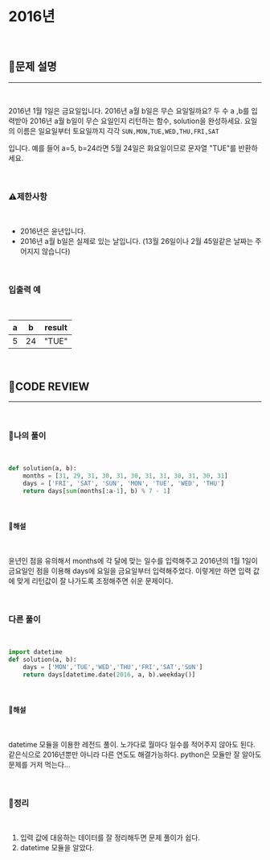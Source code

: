 # 2016년

<br/>

## **📝문제 설명**
***

<br/>

2016년 1월 1일은 금요일입니다. 2016년 a월 b일은 무슨 요일일까요? 두 수 a ,b를 입력받아 2016년 a월 b일이 무슨 요일인지 리턴하는 함수, solution을 완성하세요. 요일의 이름은 일요일부터 토요일까지 각각 `SUN,MON,TUE,WED,THU,FRI,SAT`

입니다. 예를 들어 a=5, b=24라면 5월 24일은 화요일이므로 문자열 "TUE"를 반환하세요.

<br/>

### **⚠제한사항**

<br/>

- 2016년은 윤년입니다.
- 2016년 a월 b일은 실제로 있는 날입니다. (13월 26일이나 2월 45일같은 날짜는 주어지지 않습니다)

<br/>

### **입출력 예**

<br/>

a	| b |	result
--|---|--------
5	| 24 |	"TUE"

<br/>


## **🧐CODE REVIEW**
***

<br/>

### **🧾나의 풀이**

<br/>

```python
def solution(a, b):
    months = [31, 29, 31, 30, 31, 30, 31, 31, 30, 31, 30, 31]
    days = ['FRI', 'SAT', 'SUN', 'MON', 'TUE', 'WED', 'THU']
    return days[sum(months[:a-1], b) % 7 - 1]
```

<br/>

#### **📝해설**

<br/>

윤년인 점을 유의해서 months에 각 달에 맞는 일수를 입력해주고 2016년의 1월 1일이 금요일인 점을 이용해 days에 요일을 금요일부터 입력해주었다. 이렇게만 하면 입력 값에 맞게 리턴값이 잘 나가도록 조정해주면 쉬운 문제이다.

<br/>

### **다른 풀이**

<br/>

```python
import datetime
def solution(a, b):
    days = ['MON','TUE','WED','THU','FRI','SAT','SUN']
    return days[datetime.date(2016, a, b).weekday()]
```

<br/>

#### **📝해설**

<br/>

datetime 모듈을 이용한 레전드 풀이. 노가다로 월마다 일수를 적어주지 않아도 된다. 같은식으로 2016년뿐만 아니라 다른 연도도 해결가능하다. python은 모듈만 잘 알아도 문제를 거저 먹는다...

<br/>

### **🔖정리**

<br/>

1. 입력 값에 대응하는 데이터를 잘 정리해두면 문제 풀이가 쉽다.
2. datetime 모듈을 알았다.
